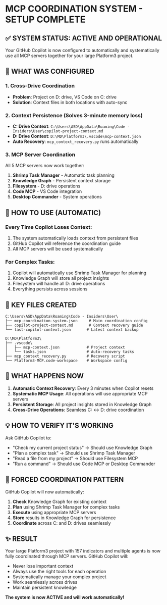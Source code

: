 # MCP COORDINATION SYSTEM - SETUP COMPLETE

## ✅ SYSTEM STATUS: ACTIVE AND OPERATIONAL

Your GitHub Copilot is now configured to automatically and systematically use all MCP servers together for your large Platform3 project.

## 🔧 WHAT WAS CONFIGURED

### 1. Cross-Drive Coordination
- **Problem**: Project on D: drive, VS Code on C: drive
- **Solution**: Context files in both locations with auto-sync

### 2. Context Persistence (Solves 3-minute memory loss)
- **C: Drive Context**: `C:\Users\ASD\AppData\Roaming\Code - Insiders\User\copilot-project-context.md`
- **D: Drive Context**: `D:\MD\Platform3\.vscode\mcp-context.json`
- **Auto Recovery**: `mcp_context_recovery.py` runs automatically

### 3. MCP Server Coordination
All 5 MCP servers now work together:
1. **Shrimp Task Manager** - Automatic task planning
2. **Knowledge Graph** - Persistent context storage
3. **Filesystem** - D: drive operations
4. **Code MCP** - VS Code integration
5. **Desktop Commander** - System operations

## 🚀 HOW TO USE (AUTOMATIC)

### Every Time Copilot Loses Context:
1. The system automatically loads context from persistent files
2. GitHub Copilot will reference the coordination guide
3. All MCP servers will be used systematically

### For Complex Tasks:
1. Copilot will automatically use Shrimp Task Manager for planning
2. Knowledge Graph will store all project insights
3. Filesystem will handle all D: drive operations
4. Everything persists across sessions

## 📁 KEY FILES CREATED

```
C:\Users\ASD\AppData\Roaming\Code - Insiders\User\
├── mcp-coordination-system.json     # Main coordination config
├── copilot-project-context.md       # Context recovery guide
└── last-copilot-context.json       # Latest context backup

D:\MD\Platform3\
├── .vscode\
│   ├── mcp-context.json            # Project context
│   └── tasks.json                  # Auto-recovery tasks
├── mcp_context_recovery.py         # Recovery script
└── Platform3-MCP.code-workspace    # Workspace config
```

## 🎯 WHAT HAPPENS NOW

1. **Automatic Context Recovery**: Every 3 minutes when Copilot resets
2. **Systematic MCP Usage**: All operations will use appropriate MCP servers
3. **Persistent Storage**: All project insights stored in Knowledge Graph
4. **Cross-Drive Operations**: Seamless C: ↔ D: drive coordination

## 💡 HOW TO VERIFY IT'S WORKING

Ask GitHub Copilot to:
- "Check my current project status" → Should use Knowledge Graph
- "Plan a complex task" → Should use Shrimp Task Manager  
- "Read a file from my project" → Should use Filesystem MCP
- "Run a command" → Should use Code MCP or Desktop Commander

## 🔄 FORCED COORDINATION PATTERN

GitHub Copilot will now automatically:
1. **Check** Knowledge Graph for existing context
2. **Plan** using Shrimp Task Manager for complex tasks
3. **Execute** using appropriate MCP servers
4. **Store** results in Knowledge Graph for persistence
5. **Coordinate** across C: and D: drives seamlessly

## ✨ RESULT

Your large Platform3 project with 157 indicators and multiple agents is now fully coordinated through MCP servers. GitHub Copilot will:
- Never lose important context
- Always use the right tools for each operation
- Systematically manage your complex project
- Work seamlessly across drives
- Maintain persistent knowledge

**The system is now ACTIVE and will work automatically!**
